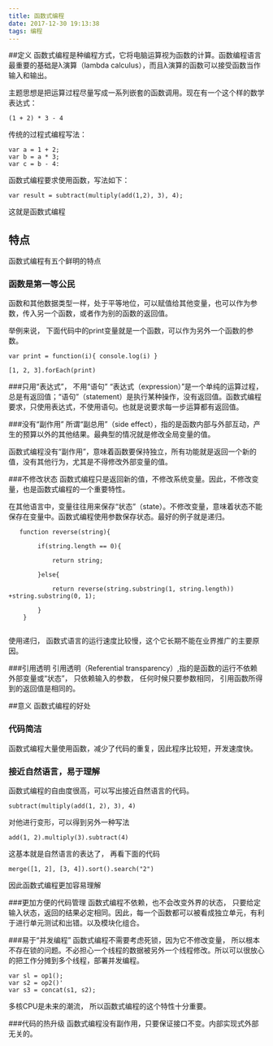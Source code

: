 ```yaml
---
title: 函数式编程
date: 2017-12-30 19:13:38
tags: 编程
---
```


##定义
函数式编程是种编程方式，它将电脑运算视为函数的计算。函数编程语言最重要的基础是λ演算（lambda calculus），而且λ演算的函数可以接受函数当作输入和输出。

主题思想是把运算过程尽量写成一系列嵌套的函数调用。现在有一个这个样的数学表达式：

```
(1 + 2) * 3 - 4
```

传统的过程式编程写法：

```
var a = 1 + 2; 
var b = a * 3;
var c = b - 4:
``` 

函数式编程要求使用函数，写法如下：

```
var result = subtract(multiply(add(1,2), 3), 4);
```
这就是函数式编程

## 特点
函数式编程有五个鲜明的特点
### 函数是第一等公民
函数和其他数据类型一样，处于平等地位，可以赋值给其他变量，也可以作为参数，传入另一个函数，或者作为别的函数的返回值。

举例来说， 下面代码中的print变量就是一个函数，可以作为另外一个函数的参数。

```
var print = function(i){ console.log(i) }

[1, 2, 3].forEach(print)
```

###只用“表达式”， 不用“语句”
“表达式（expression）”是一个单纯的运算过程，总是有返回值；“语句”（statement）是执行某种操作，没有返回值。函数式编程要求，只使用表达式，不使用语句。也就是说要求每一步运算都有返回值。

###没有“副作用”
所谓“副总用”（side effect），指的是函数内部与外部互动，产生的预算以外的其他结果。最典型的情况就是修改全局变量的值。

函数式编程没有“副作用”，意味着函数要保持独立，所有功能就是返回一个新的值，没有其他行为，尤其是不得修改外部变量的值。

###不修改状态
函数式编程只是返回新的值，不修改系统变量。因此，不修改变量，也是函数式编程的一个重要特性。

在其他语言中，变量往往用来保存“状态”（state）。不修改变量，意味着状态不能保存在变量中。函数式编程使用参数保存状态。最好的例子就是递归。

```
   function reverse(string){
        
        if(string.length == 0){
            
            return string;
            
        }else{
            
            return reverse(string.substring(1, string.length)) +string.substring(0, 1);
                    
        }
    }
    
```

使用递归， 函数式语言的运行速度比较慢，这个它长期不能在业界推广的主要原因。

###引用透明
引用透明（Referential transparency）,指的是函数的运行不依赖外部变量或“状态”， 只依赖输入的参数， 任何时候只要参数相同， 引用函数所得到的返回值是相同的。


##意义
函数式编程的好处

### 代码简洁
函数式编程大量使用函数，减少了代码的重复，因此程序比较短，开发速度快。


### 接近自然语言，易于理解
函数式编程的自由度很高，可以写出接近自然语言的代码。

```
subtract(multiply(add(1, 2), 3), 4)

```
对他进行变形，可以得到另外一种写法

```
add(1, 2).multiply(3).subtract(4)

```

这基本就是自然语言的表达了， 再看下面的代码

```
merge([1, 2], [3, 4]).sort().search("2")

```
因此函数式编程更加容易理解


###更加方便的代码管理
函数式编程不依赖，也不会改变外界的状态， 只要给定输入状态，返回的结果必定相同。因此，每一个函数都可以被看成独立单元，有利于进行单元测试和出错。以及模块化组合。

###易于“并发编程”
函数式编程不需要考虑死锁，因为它不修改变量， 所以根本不存在锁的问题。不必担心一个线程的数据被另外一个线程修改。所以可以很放心的把工作分摊到多个线程，部署并发编程。

```
var sl = op1();
var s2 = op2()'
var s3 = concat(s1, s2);

```
多核CPU是未来的潮流， 所以函数式编程的这个特性十分重要。

###代码的热升级
函数式编程没有副作用，只要保证接口不变。内部实现式外部无关的。